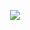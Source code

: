 <p align="center"><img src="Snapinsta_app_video_311177453_1250024088986488_1724996715118590488_n_AdobeExpress.gif"/></p>
